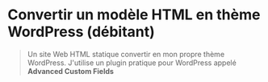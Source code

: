 # Convertir un modèle HTML en thème WordPress (débitant)

> Un site Web HTML statique convertir en mon propre thème WordPress. J'utilise un plugin pratique pour WordPress appelé **Advanced Custom Fields**
